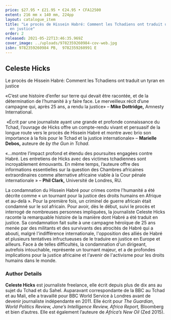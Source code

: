 ```yaml
---
price: $27.95 • £21.95 • €24.95 • CFA12500
extent: 216 mm x 140 mm, 224pp
layout: catalogue_item
title: "Le procès de Hissein Habré: Comment les Tchadiens ont traduit un tyran
  en justice"
order: 2
released: 2021-05-22T13:46:35.969Z
cover_image: ../uploads/9782359260984-cov-web.jpg
isbn: 9782359260984 PB,  9782359260991 E
---
```

## Celeste Hicks

Le procès de Hissein Habré: Comment les Tchadiens ont traduit un tyran en justice

«C’est une histoire d’enfer sur terre qui devait être racontée, et de la détermination de l’humanité à y faire face. Le merveilleux récit d’une campagne qui, après 25 ans, a rendu la justice» – **Mike Dottridge,** Amnesty International.

 «Écrit par une journaliste ayant une grande et profonde connaissance du Tchad, l’ouvrage de Hicks offre un compte-rendu vivant et persuasif de la longue route vers le procès de Hissein Habré et montre avec brio son importance à la fois pour le Tchad et la justice internationale» – **Marielle Debos,** auteure de *by the Gun in Tchad*.

«…montre l’impact profond et étendu des poursuites engagées contre Habré. Les entretiens de Hicks avec des victimes tchadiennes sont incroyablement émouvants. En même temps, l’auteure offre des informations essentielles sur la question des Chambres africaines extraordinaires comme alternative africaine viable à la Cour pénale internationale » – **Phil Clark,** Université de Londres, RU.

La condamnation du Hissein Habré pour crimes contre l'humanité a été décrite comme « un tournant pour la justice des droits humains en Afrique et au-delà ». Pour la première fois, un criminel de guerre africain était condamné sur le sol africain. Pour avoir, dès le début, suivi le procès et interrogé de nombreuses personnes impliquées, la journaliste Celeste Hicks raconte la remarquable histoire de la manière dont Habré a été traduit en justice. Sa condamnation fait suite à une campagne héroïque de 25 ans menée par des militants et des survivants des atrocités de Habré qui a abouti, malgré l'indifférence internationale, l'opposition des alliés de Habré et plusieurs tentatives infructueuses de le traduire en justice en Europe et ailleurs. Face à de telles difficultés, la condamnation d'un dirigeant, autrefois intouchable, représente un tournant majeur, et a de profondes implications pour la justice africaine et l'avenir de l'activisme pour les droits humains dans le monde.

### Author Details

**Celeste Hicks** est journaliste freelance, elle écrit depuis plus de dix ans au sujet du Tchad et du Sahel. Auparavant correspondante de la BBC au Tchad et au Mali, elle a travaillé pour BBC World Service à Londres avant de devenir journaliste indépendante en 2011. Elle écrit pour *The Guardian*, *World Politics Review, Jane’s Intelligence Review,* *Africa Report,* Bloomberg et bien d’autres. Elle est également l’auteure de *Africa’s New Oil* (Zed 2015).